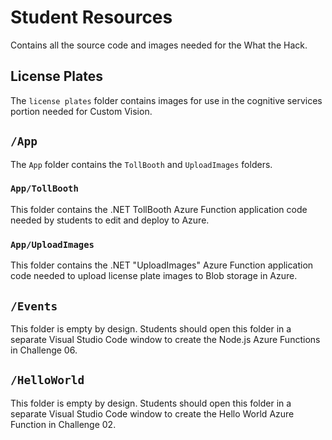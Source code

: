 # Student Resources
Contains all the source code and images needed for the What the Hack.

## License Plates
The `license plates` folder contains images for use in the cognitive services portion needed for Custom Vision.

## `/App`
The `App` folder contains the `TollBooth` and `UploadImages` folders.

### `App/TollBooth`
This folder contains the .NET TollBooth Azure Function application code needed by students to edit and deploy to Azure.  

### `App/UploadImages`

This folder contains the .NET "UploadImages" Azure Function application code needed to upload license plate images to Blob storage in Azure. 

## `/Events`

This folder is empty by design. Students should open this folder in a separate Visual Studio Code window to create the Node.js Azure Functions in Challenge 06.

## `/HelloWorld`

This folder is empty by design. Students should open this folder in a separate Visual Studio Code window to create the Hello World Azure Function in Challenge 02.